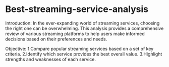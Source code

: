 # Best-streaming-service-analysis

Introduction:
In the ever-expanding world of streaming services, choosing the right one can be overwhelming. This analysis provides a comprehensive review of various streaming platforms to help users make informed decisions based on their preferences and needs.

Objective:
1.Compare popular streaming services based on a set of key criteria.
2.Identify which service provides the best overall value.
3.Highlight strengths and weaknesses of each service.
